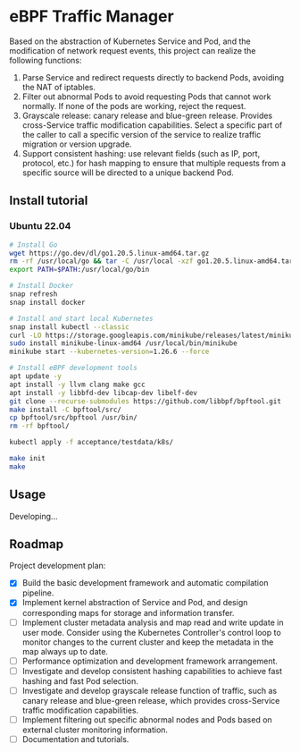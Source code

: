# eBPF Traffic Manager

Based on the abstraction of Kubernetes Service and Pod, and the modification of network request events, this project can realize the following functions:

1. Parse Service and redirect requests directly to backend Pods, avoiding the NAT of iptables.
2. Filter out abnormal Pods to avoid requesting Pods that cannot work normally. If none of the pods are working, reject the request.
3. Grayscale release: canary release and blue-green release. Provides cross-Service traffic modification capabilities. Select a specific part of the caller to call a specific version of the service to realize traffic migration or version upgrade.
4. Support consistent hashing: use relevant fields (such as IP, port, protocol, etc.) for hash mapping to ensure that multiple requests from a specific source will be directed to a unique backend Pod.

## Install tutorial

### Ubuntu 22.04

```bash
# Install Go
wget https://go.dev/dl/go1.20.5.linux-amd64.tar.gz
rm -rf /usr/local/go && tar -C /usr/local -xzf go1.20.5.linux-amd64.tar.gz
export PATH=$PATH:/usr/local/go/bin

# Install Docker
snap refresh
snap install docker

# Install and start local Kubernetes
snap install kubectl --classic
curl -LO https://storage.googleapis.com/minikube/releases/latest/minikube-linux-amd64
sudo install minikube-linux-amd64 /usr/local/bin/minikube
minikube start --kubernetes-version=1.26.6 --force

# Install eBPF development tools
apt update -y
apt install -y llvm clang make gcc
apt install -y libbfd-dev libcap-dev libelf-dev
git clone --recurse-submodules https://github.com/libbpf/bpftool.git
make install -C bpftool/src/
cp bpftool/src/bpftool /usr/bin/
rm -rf bpftool/
```

```bash
kubectl apply -f acceptance/testdata/k8s/
```

```bash
make init
make
```

## Usage

Developing...

## Roadmap

Project development plan:

- [x] Build the basic development framework and automatic compilation pipeline.
- [x] Implement kernel abstraction of Service and Pod, and design corresponding maps for storage and information transfer.
- [ ] Implement cluster metadata analysis and map read and write update in user mode. Consider using the Kubernetes Controller's control loop to monitor changes to the current cluster and keep the metadata in the map always up to date.
- [ ] Performance optimization and development framework arrangement.
- [ ] Investigate and develop consistent hashing capabilities to achieve fast hashing and fast Pod selection.
- [ ] Investigate and develop grayscale release function of traffic, such as canary release and blue-green release, which provides cross-Service traffic modification capabilities.
- [ ] Implement filtering out specific abnormal nodes and Pods based on external cluster monitoring information.
- [ ] Documentation and tutorials.
